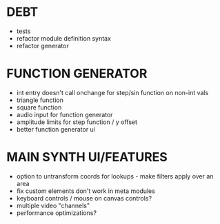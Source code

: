 # DEBT
- tests
- refactor module definition syntax
- refactor generator

# FUNCTION GENERATOR
- int entry doesn't call onchange for step/sin function on non-int vals
- triangle function
- square function
- audio input for function generator
- amplitude limits for step function / y offset
- better function generator ui

# MAIN SYNTH UI/FEATURES
- option to untransform coords for lookups - make filters apply over an area
- fix custom elements don't work in meta modules
- keyboard controls / mouse on canvas controls?
- multiple video "channels"
- performance optimizations?
